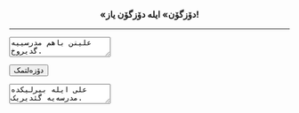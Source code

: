 <h3 style="text-align: center;font-size: 16px !important;">«دۆزگۆن» ایله دۆزگۆن یاز!</h3>
<hr />
<textarea id="input">
علینن باهم مدرسییه گدیروخ.
</textarea>

<button>دۆزه‌لتمک</button>

<textarea id="output">
علی ایله بیرلیکده مدرسه‌یه گئدیریک.
</textarea>
